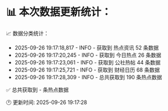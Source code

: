 📊 本次数据更新统计：
==========================

📈 数据分类统计：
- 2025-09-26 19:17:18,817 - INFO - 获取到 热点资讯 52 条数据
- 2025-09-26 19:17:20,245 - INFO - 获取到 今日热点 26 条数据
- 2025-09-26 19:17:23,061 - INFO - 获取到 公社热帖 44 条数据
- 2025-09-26 19:17:25,721 - INFO - 获取到 财经日历 68 条数据
- 2025-09-26 19:17:28,309 - INFO - 总共获取到 190 条热点数据

✅ 总共获取到 - 条热点数据

🕐 更新时间: 2025-09-26 19:17:28
